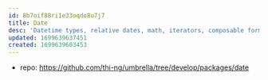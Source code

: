 ```yaml
---
id: 8b7oif88ri1e33oqdo8u7j7
title: Date
desc: 'Datetime types, relative dates, math, iterators, composable formatters, locales.'
updated: 1699639637451
created: 1699639603453
---
```


- repo: https://github.com/thi-ng/umbrella/tree/develop/packages/date